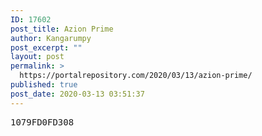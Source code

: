 ```yaml
---
ID: 17602
post_title: Azion Prime
author: Kangarumpy
post_excerpt: ""
layout: post
permalink: >
  https://portalrepository.com/2020/03/13/azion-prime/
published: true
post_date: 2020-03-13 03:51:37
---
```

<pre>1079FD0FD308</pre>